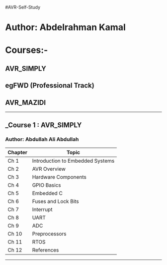 #AVR-Self-Study
# Author: Abdelrahman Kamal

# Courses:-
## AVR_SIMPLY
## egFWD (Professional Track)
## AVR_MAZIDI
__________________________________________________________________
## _Course 1 : AVR_SIMPLY
### Author: Abdullah Ali Abdullah
| Chapter | Topic |
| ----- | ------|
| Ch 1 | Introduction to Embedded Systems |
| Ch 2 | AVR Overview |
| Ch 3 | Hardware Components |
| Ch 4 | GPIO Basics |
| Ch 5 | Embedded C |
| Ch 6 | Fuses and Lock Bits |
| Ch 7 | Interrupt |
| Ch 8 | UART |
| Ch 9 | ADC |
| Ch 10 | Preprocessors |
| Ch 11 | RTOS |
| Ch 12 | References |

__________________________________________________________________

